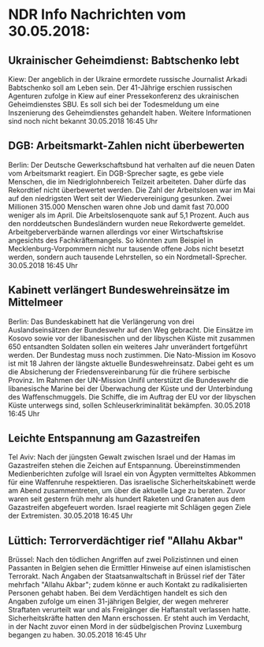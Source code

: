 # NDR Info Nachrichten vom 30.05.2018:


## Ukrainischer Geheimdienst: Babtschenko lebt
Kiew: Der angeblich in der Ukraine ermordete russische Journalist Arkadi Babtschenko soll am Leben sein. Der 41-Jährige erschien russischen Agenturen zufolge in Kiew auf einer Pressekonferenz des ukrainischen Geheimdienstes SBU. Es soll sich bei der Todesmeldung um eine Inszenierung des Geheimdienstes gehandelt haben. Weitere Informationen sind noch nicht bekannt 30.05.2018 16:45 Uhr 

## DGB: Arbeitsmarkt-Zahlen nicht überbewerten
Berlin: Der Deutsche Gewerkschaftsbund hat verhalten auf die neuen Daten vom Arbeitsmarkt reagiert. Ein DGB-Sprecher sagte, es gebe viele Menschen, die im Niedriglohnbereich Teilzeit arbeiteten. Daher dürfe das Rekordtief nicht überbewertet werden. Die Zahl der Arbeitslosen war im Mai auf den niedrigsten Wert seit der Wiedervereinigung gesunken. Zwei Millionen 315.000 Menschen waren ohne Job und damit fast 70.000 weniger als im April. Die Arbeitslosenquote sank auf 5,1 Prozent. Auch aus den norddeutschen Bundesländern wurden neue Rekordwerte gemeldet. Arbeitgeberverbände warnen allerdings vor einer Wirtschaftskrise angesichts des Fachkräftemangels. So könnten zum Beispiel in Mecklenburg-Vorpommern nicht nur tausende offene Jobs nicht besetzt werden, sondern auch tausende Lehrstellen, so ein Nordmetall-Sprecher. 30.05.2018 16:45 Uhr 

## Kabinett verlängert Bundeswehreinsätze im Mittelmeer
Berlin: Das Bundeskabinett hat die Verlängerung von drei Auslandseinsätzen der Bundeswehr auf den Weg gebracht. Die Einsätze im Kosovo sowie vor der libanesischen und der libyschen Küste mit zusammen 650 entsandten Soldaten sollen ein weiteres Jahr unverändert fortgeführt werden. Der Bundestag muss noch zustimmen. Die Nato-Mission im Kosovo ist mit 18 Jahren der längste aktuelle Bundeswehreinsatz. Dabei geht es um die Absicherung der Friedensvereinbarung für die frühere serbische Provinz. Im Rahmen der UN-Mission Unifil unterstützt die Bundeswehr die libanesische Marine bei der Überwachung der Küste und der Unterbindung des Waffenschmuggels. Die Schiffe, die im Auftrag der EU vor der libyschen Küste unterwegs sind, sollen Schleuserkriminalität bekämpfen. 30.05.2018 16:45 Uhr 

## Leichte Entspannung am Gazastreifen
Tel Aviv: Nach der jüngsten Gewalt zwischen Israel und der Hamas im Gazastreifen stehen die Zeichen auf Entspannung. Übereinstimmenden Medienberichten zufolge will Israel ein von Ägypten vermitteltes Abkommen für eine Waffenruhe respektieren. Das israelische Sicherheitskabinett werde am Abend zusammentreten, um über die aktuelle Lage zu beraten. Zuvor waren seit gestern früh mehr als hundert Raketen und Granaten aus dem Gazastreifen abgefeuert worden. Israel reagierte mit Schlägen gegen Ziele der Extremisten. 30.05.2018 16:45 Uhr 

## Lüttich: Terrorverdächtiger rief "Allahu Akbar"
Brüssel: Nach den tödlichen Angriffen auf zwei Polizistinnen und einen Passanten in Belgien sehen die Ermittler Hinweise auf einen islamistischen Terrorakt. Nach Angaben der Staatsanwaltschaft in Brüssel rief der Täter mehrfach "Allahu Akbar"; zudem könne er auch Kontakt zu radikalisierten Personen gehabt haben. Bei dem Verdächtigen handelt es sich den Angaben zufolge um einen 31-jährigen Belgier, der wegen mehrerer Straftaten verurteilt war und als Freigänger die Haftanstalt verlassen hatte. Sicherheitskräfte hatten den Mann erschossen. Er steht auch im Verdacht, in der Nacht zuvor einen Mord in der südbelgischen Provinz Luxemburg begangen zu haben. 30.05.2018 16:45 Uhr 
